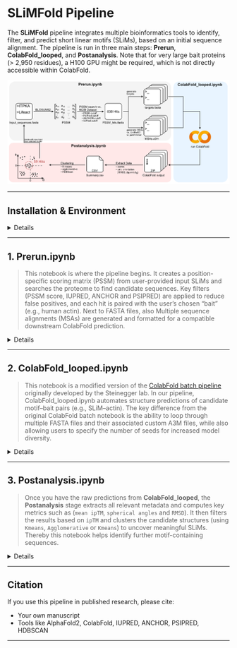 
# SLiMFold Pipeline

The **SLiMFold** pipeline integrates multiple bioinformatics tools to identify, filter, and predict short linear motifs (SLiMs), based on an initial sequence alignment. The pipeline is run in three main steps: **Prerun**, **ColabFold_looped**, and **Postanalysis**. Note that for very large bait proteins (> 2,950 residues), a H100 GPU might be required, which is not directly accessible within ColabFold. 

![Alt text](images/Pipeline.png)

---

## Installation & Environment

<details>
  
1. **Clone This Repo & Create the Conda Environment**  
   ```bash
   git clone https://github.com/YourUserName/SLiM_AF2_screen.git
   cd SLiM_AF2_screen

   conda env create -f slim_env.yml
   conda activate SLiM_AF2_screen
   ```
2. **Register as Jupyter Kernel** (optional, but recommended)
   ```bash
   python -m ipykernel install --user --name SLiM_AF2_screen --display-name "SLiM_AF2_screen"
   ```
3. **Install External Tools**  
   - **PsiPred 4.0**: [psipred GitHub](https://github.com/psipred/psipred)  
   - **IUPred3**: [iupred3.elte.hu](https://iupred3.elte.hu/download_new)  
   - **Databases**: [UniRef90 in .fasta.gz](https://ftp.uniprot.org/pub/databases/uniprot/uniref/uniref90/) & [NCBI protein dataset in .fasta](https://www.ncbi.nlm.nih.gov/datasets/taxonomy/)

</details>


---


## 1. Prerun.ipynb

> This notebook is where the pipeline begins. It creates a position-specific scoring matrix (PSSM) from user-provided input SLiMs and searches the proteome to find candidate sequences. Key filters (PSSM score, IUPRED, ANCHOR and PSIPRED) are applied to reduce false positives, and each hit is paired with the user’s chosen “bait” (e.g., human actin). Next to FASTA files, also Multiple sequence alignments (MSAs) are generated and formatted for a compatible downstream ColabFold prediction.

<details>
  <summary>Details</summary>
  
0. **Open Prerun.ipynb**
  
1. **Folder and pathway setup**
   - Select the kernel ```SLiM_AF2_screen```
   - Define the paths ```iupred_path```, ```psipred_path```, ```NCBI_protein_database```, ```uniref90_path```, ```reformat_path``` and your ```bait_sequence```. 
   - Execute the cell, enter a project name in the prompt. A consistent project folder structure will be automatically created.  
   - Move your initial FASTA-file to the **Input Folder** and rename it to **input.fasta**. Please make sure that input sequences contain only **the motif without flanking residues** (see example folder). Input motifs should have the same sequence length! 

2. **PSSM Generation with BLOSUM62**  
   - Uses input.fasta and the BLOSUM62 substitution matrix to generate an initial position-specific scoring matrix (PSSM) as CSV-file-output (stored in ```{project_name}/Output/pssm_BLOSUM62.csv```)

3. **Proteome Search**
   - (A) Defines several thresholds for subsequent motif identification (```pssm_cutoff```, ```iupred_cutoff```, ```anchor_cutoff```, secondary structure cutoffs for helix, strand, coil or unknown). Prompts to define the probable secondary structure (of the motif) involved in the interaction. Choose bewtween 'helix', 'strand', 'coil' or 'unknown'.
     
   - (B) Scores the human proteome (or your proteome of choice) using the PSSM, as well as IUPRED, ANCHOR, PSIPRED. Retains only hits meeting specified cutoffs. Extends each hit by ±20 residues to capture potential context (can be modified by changing ```flanking_aa_size```). As IUPRED, ANCHOR and PSIPRED calculation can be computational demanding, it can take up to 6 hours on 12 CPU threads. This will produce an output FASTA-file containing identified hits (stored in ```{project_name}/Output/PSSM_Hits/Hits.fasta```). 
     
   - (C) Removes identical sequences to avoid running them through jackhmmer and colabfold multiple times. This will produce another FASTA-file containing only non-redundant hits (stored in ```{project_name}/Output/PSSM_Hits/Hits_nonred.fasta```)
     
   - (Optional, if not first iteration): Compare the PSSM-hits of two iterations and write the unique hits to a new FASTA file. Please ignore this cell in case you are running the first iteration.

4. **Bait Fusion and Prey-Bait Preparation**
   - Input: ```Hits_nonred.fasta``` generated in the previous step.
   - The predefined bait sequence is appended to each unique hit, separated by a colon (> header as peptide:bait).
   - Outputs a formatted FASTA-file stored in ```{project_name}/Output/PSSM_Hits/PreyBait.fasta```

5. **Split PreyBait.fasta into individual FASTA files for ColabFold input** 
   - Input: ```PreyBait.fasta``` generated in the previous step.
   - Creates for each PreyBait Sequence pair an individual FASTA file (stored in ```{project_name}/Output/Fasta/```)

6. **Multiple Sequence Alignment for Bait** 
   - The predefined bait sequence is run with jackhmmer (with modified filters) against the UniRef90 database to identify homologs and generates a .sto alignment file (stored in ```{project_name}/Output/MSA/sto```).
   - The filters can be modified by changing ```-E```, ```-N```, ```-F1```, ```-F2``` or ```-F3``` 

7. **Multiple Sequence Alignment for Prey** 
   - Each prey is run with jackhmmer (with modified filters) against the UniRef90 database to identify homologs and generate a .sto alignment file (stored in ```{project_name}/Output/MSA/sto```).
   - The filters can be modified by changing ```-E```, ```-N```, ```-F1```, ```-F2``` or ```-F3```.
   - To speed up computation parallel processing is used. Both, the number of CPU cores per search (```num_cpus_per_process```)  and the number of parallel processes (```num_processes```) can be adjusted.
   - Automatically tracks remaining peptides, so the run can resume from where it left off using the ```input_remaining.fasta``` file, in case of interruption.
   - Running jackhmmer can take approximately 20 minutes per 6 peptides on 12 CPU threads. Depending on the number of non-redundant Hits, this step can take up several hours to a few days.

8. **Converts the .sto to .a3m** 
   - The generated .sto files are converted to a3m files by the hhsuite reformat.pl script. The number of of parallel processes (```num_processes```) can be adjusted.
   - The processed files are stored in ```{project_name}/Output/MSA/a3m```

9. **Sort and Deduplicate a3m files Based on Sequence Identity**
   - Sorts the converted a3m files by global sequence identity to the reference sequence, placing the most similar sequences at the top to improve MSA quality for structure prediction.
   - For the bait MSA (bait_sequence.a3m), the user is prompted whether they want to sort it.
   - Deduplicates the bait and prey a3m files (based on exact sequence match) to remove redundant homologs, ensuring higher sequence diversity and enhancing co-evolutionary signal strength for better complex prediction accuracy.
   - The processed files are stored in ```{project_name}/Output/MSA/sorted_a3m```

10. **Trims the MSA**
    - Takes the sorted a3m files as input and reduces the size of each file by keeping only the first top 2048 sequences (can be modified by changing ```MAX_SEQUENCES```).
    - The processed files are stored in ```{project_name}/Output/MSA/trimmed_a3m```

11. **Combines Bait and Prey MSAs for ColabFold**
    - Combines the trimmed Bait.a3m with each trimmed Prey.a3m and pads them to fit the ColabFold design.  
    - The processed files are stored in ```{project_name}/Output/MSA/combined_a3m```

</details>

---

## 2. ColabFold_looped.ipynb

> This notebook is a modified version of the [ColabFold batch pipeline](https://github.com/sokrypton/ColabFold) originally developed by the Steinegger lab. In our pipeline, ColabFold_looped.ipynb automates structure predictions of candidate motif–bait pairs (e.g., SLiM–actin). The key difference from the original ColabFold batch notebook is the ability to loop through multiple FASTA files and their associated custom A3M files, while also allowing users to specify the number of seeds for increased model diversity.

<details>
  <summary>Details</summary>

1. **Preparation**  
   - Upload the **FASTA files** (stored in ```{project_name}/Output/FASTA/```) and the **custom MSAs** (stored in ```{project_name}/Output/MSA/combined_a3m```) you generated in Prerun.ipynb to your Google Drive.
   - Open ColabFold_looped.ipynb in Google Colab, connect to a runtime, and select a GPU (we recommend using an A100 for faster inference).
   - Set the paths to your uploaded FASTA files (```fasta_directory```) and MSA files (```msa_directory```), as well as, where the predictions should be saved (```result_directory```).
   - Under **msa_mode**, choose ```custom```, which will use your **precomputed MSAs**.
   - (Optional): Instead of choosing ```custom``` and thereby using your **precomputed MSAs**, it is also possible to choose the ```mmseqs2_uniref_env```, which will use the standard ColabFold MSA generation. Be aware, that ```mmseqs2_uniref_env``` might produce shallow MSAs for short sequences.

2. **Running the Prediction**  
   - Run the main prediction cell. The script will automatically loop through all FASTA files and automatically match the corresponding MSA files.  
   - Prediction results are saved in your defined ```result_directory```.
   - If the Colab runtime disconnects (e.g., after 24 hours), don't worry:
     -   Already processed FASTA files are moved into a ```/done``` folder.
     -   Simply reconnect to the notebook and rerun the prediction cell, to continue from where it left off.


</details>

---

## 3. Postanalysis.ipynb

> Once you have the raw predictions from **ColabFold_looped**, the **Postanalysis** stage extracts all relevant metadata and computes key metrics such as (```mean ipTM```, ```spherical angles``` and ```RMSD```). It then filters the results based on ```ipTM``` and clusters the candidate structures (using ```Kmeans```, ```Agglomerative``` or ```Kmeans```) to uncover meaningful SLiMs. Thereby this notebook  helps identify further motif-containing sequences.

<details>
  <summary>Details</summary>

1. **Folder and pathway setup**
   - Please download the results (zip files) and place them in a folder 
   - Please define the paths where
     - the zip files are stored (zip_files_folder)
     - the fastas are stored (Output/Fastas)
     - the reference_pdb_path (this is important, for RMSD and angle calculation. The pdb should be in the same format (meaning number of residues and chains, as well as reihenfolge) as your predicted structures
     - the outputs are stored (output_directory)
   - Automatically creates a consistent project folder structure.

2. **Unpacking**
   - Unpacks all the zip files

3. **Analysis of Model Metrics and Structural Comparisons**
   - Unpacks all the zip files
   - Reads all predicted structures and extracts:  
     - pLDDT: Per-residue confidence.  
     - pTM & ipTM: Global and interface metrics indicating interchain confidence. For this value the mean of the Top 3 models are calculated. 
   - Also calculates RMSD (Root Mean Square Deviation)(Calculates RMSD over the alpha-carbon atoms in the motif region (P1–P9)), spherical angles (φ (azimuth) and θ (polar))(Generates Δφ and Δθ values by comparing each predicted motif’s orientation to the reference.), and helix polarity by comparing the predicted models against a reference structure.

4. **Filter Combined Results by ipTM Cutoff**
   - Excludes structures with ipTM < 0.6 (default), which generally indicates poor interface reliability.
   - Creates a scatter plot, showing Mean ipTM vs. RMSD. 

5. **Visualization of 2D and 3D Scatter Plots for Protein Metrics**
   - Visualizes the relationships between three angular dimensions (Delta Angles Theta and Phi and Helix Polarity) and Mean RMSD values of the predicted Hits.
   - The data is displayed using 2D and 3D scatter plots, with a blue-to-red colormap for the RMSD.

6. **Optimizing Clustering Parameters with differenet Algorithms and Evaluating Cluster Quality**
   - This script searches for the optimum clustering parameters of KMeans, Agglomerative and HDBScan  and evaluates cluster quality using various metrics such as silhouette score, Calinski-Harabasz score, and Davies-Bouldin score. The results are visualized to help determine the best clustering configuration. Insights from these scores can guide the selection of n cluster size, min_cluster_size and min_samples.

7. **Clustering**
   - You can choose between three clustering methods, and choose the size based on the above calcualted silhouette score, Davies-Bouldin index, and Calinski-Harabasz index:
     - (A) Kmeans: Needs cluster size as input. Maybe you can add like one sentence to this methdod.
     - (B) Agglomerative: Needs cluster size as input. Maybe you can add like one sentence to this methdod.
     - (C) HDBScan: Needs minimum cluster size and minimum samples as input. Maybe you can add like one sentence to this methdod.
   - All perform clustering using RMSD, Δφ, Δθ, and polarity as features.
   - 2D and 3D scatter plots are created for cluster visualization and Cluster-wise metrics (PSSM Score, ipTM Score, RMSD, IUPRED and ANCHOR Score)

HIER STEHEN GEBLIEBEN

3. **Structural Alignment & RMSD**  
   - Aligns each candidate structure to a reference PDB (e.g., ITPKA–actin complex).  
   - Calculates RMSD over the alpha-carbon atoms in the motif region (P1–P9).  
     - RMSD quantifies how closely the predicted motif aligns to the known reference.

4. **Angular Measurements**  
   - Computes φ (azimuth) and θ (polar) angles to represent the motif’s orientation.  
   - Calculates helix polarity to capture directionality.  
   - Generates Δφ and Δθ values by comparing each predicted motif’s orientation to the reference.

5. **Clustering**  
   - Performs HDBSCAN clustering using RMSD, Δφ, Δθ, and polarity as features.  
   - Chooses optimal clustering parameters (e.g., minimum cluster size, minimum samples) based on silhouette score, Davies-Bouldin index, and Calinski-Harabasz index.

6. **Cluster Examination & Data Export**  
   - Structures in each cluster are exported to `.pml` files for inspection in PyMOL.  
   - Corresponding sequences are compiled into FASTA files, enabling:  
     - Sequence logo generation to identify conserved positions.  
     - Gene ontology (GO) enrichment analysis (by mapping each sequence to its gene via NCBI).

</details>

---


## Citation

If you use this pipeline in published research, please cite:
- Your own manuscript
- Tools like AlphaFold2, ColabFold, IUPRED, ANCHOR, PSIPRED, HDBSCAN

---

